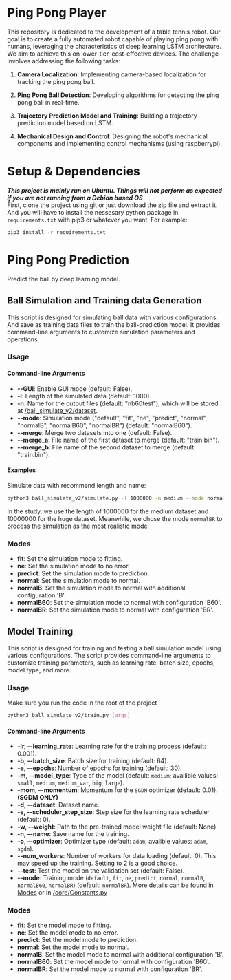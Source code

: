 # Ping Pong Player



This repository is dedicated to the development of a table tennis robot. Our goal is to create a fully automated robot capable of playing ping pong with humans, leveraging the characteristics of deep learning LSTM architecture. We aim to achieve this on lower-tier, cost-effective devices. The challenge involves addressing the following tasks:


1. **Camera Localization**: Implementing camera-based localization for tracking the ping pong ball.

2. **Ping Pong Ball Detection**: Developing algorithms for detecting the ping pong ball in real-time.

3. **Trajectory Prediction Model and Training**: Building a trajectory prediction model based on LSTM.

4. **Mechanical Design and Control**: Designing the robot's mechanical components and implementing control mechanisms (using raspberrypi).

# Setup & Dependencies

***This project is mainly run on Ubuntu. Things will not perform as expected if you are not running from a Debian based OS***  
First, clone the project using git or just download the zip file and extract it. And you will have to install the nessesary python package in `requirements.txt` with pip3 or whatever you want. For example:
   ```bash
   pip3 install -r requirements.txt
   ```

# Ping Pong Prediction

Predict the ball by deep learning model.

## Ball Simulation and Training data Generation

This script is designed for simulating ball data with various configurations. And save as training data files to train the ball-prediction model. It provides command-line arguments to customize simulation parameters and operations.

### Usage

#### Command-line Arguments
- **--GUI**: Enable GUI mode (default: False).
- **-l**: Length of the simulated data (default: 1000).
- **-n**: Name for the output files (default: "nb60test"), which will be stored at [/ball_simulate_v2/dataset](/ball_simulate_v2/dataset/). 
- **--mode**: Simulation mode ("default", "fit", "ne", "predict", "normal", "normalB", "normalB60", "normalBR") (default: "normalB60").
- **--merge**: Merge two datasets into one (default: False).
- **--merge_a**: File name of the first dataset to merge (default: "train.bin").
- **--merge_b**: File name of the second dataset to merge (default: "train.bin").

#### Examples
Simulate data with recommend length and name:
   ```bash
   python3 ball_simulate_v2/simulate.py -l 1000000 -n medium --mode normalBR
   ```
   In the study, we use the length of 1000000 for the medium dataset and 10000000 for the huge dataset. Meanwhile, we chose the mode `normalBR` to process the simulation as the most realistic mode.

### Modes
- **fit**: Set the simulation mode to fitting.
- **ne**: Set the simulation mode to no error.
- **predict**: Set the simulation mode to prediction.
- **normal**: Set the simulation mode to normal.
- **normalB**: Set the simulation mode to normal with additional configuration 'B'.
- **normalB60**: Set the simulation mode to normal with configuration 'B60'.
- **normalBR**: Set the simulation mode to normal with configuration 'BR'.


## Model Training

This script is designed for training and testing a ball simulation model using various configurations. The script provides command-line arguments to customize training parameters, such as learning rate, batch size, epochs, model type, and more.

### Usage

Make sure you run the code in the root of the project
   ```bash
   python3 ball_simulate_v2/train.py [args]
   ``` 

#### Command-line Arguments
- **-lr, --learning_rate**: Learning rate for the training process (default: 0.001).
- **-b, --batch_size**: Batch size for training (default: 64).
- **-e, --epochs**: Number of epochs for training (default: 30).
- **-m, --model_type**: Type of the model (default: `medium`; availible values: `small`, `medium`, `medium_var`, `big`, `large`).
- **-mom, --momentum**: Momentum for the `SGDM` optimizer (default: 0.01). **(SGDM ONLY)**
- **-d, --dataset**: Dataset name.
- **-s, --scheduler_step_size**: Step size for the learning rate scheduler (default: 0).
- **-w, --weight**: Path to the pre-trained model weight file (default: None).
- **-n, --name**: Save name for the training.
- **-o, --optimizer**: Optimizer type (default: `adam`; avalible values: `adam`, `sgdm`).
- **--num_workers**: Number of workers for data loading (default: 0). This may speed up the training. Setting to 2 is a good choice.
- **--test**: Test the model on the validation set (default: False).
- **--mode**: Training mode (`default`, `fit`, `ne`, `predict`, `normal`, `normalB`, `normalB60`, `normalBR`) (default: `normalBR`). More details can be found in [Modes](#modes) or in [/core/Constants.py](/core/Constants.py)

### Modes
- **fit**: Set the model mode to fitting.
- **ne**: Set the model mode to no error.
- **predict**: Set the model mode to prediction.
- **normal**: Set the model mode to normal.
- **normalB**: Set the model mode to normal with additional configuration 'B'.
- **normalB60**: Set the model mode to normal with configuration 'B60'.
- **normalBR**: Set the model mode to normal with configuration 'BR'.

